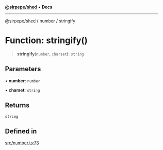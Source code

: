 [**@sirpepe/shed**](../../README.md) • **Docs**

***

[@sirpepe/shed](../../README.md) / [number](../README.md) / stringify

# Function: stringify()

> **stringify**(`number`, `charset`): `string`

## Parameters

• **number**: `number`

• **charset**: `string`

## Returns

`string`

## Defined in

[src/number.ts:73](https://github.com/SirPepe/shed/blob/36009fde0fee9ee53321ca81309876bbb49851e3/src/number.ts#L73)
